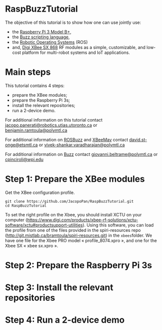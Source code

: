 # RaspBuzzTutorial

The objective of this tutorial is to show how one can use jointly use:
- the [Raspberry Pi 3 Model B+](https://www.raspberrypi.org/products/raspberry-pi-3-model-b-plus/),
- the [Buzz scripting language](https://the.swarming.buzz/wiki/),
- the [Robotic Operating Systems](https://www.ros.org/about-ros/) (ROS)
- and, [Digi XBee SX 868](https://www.digi.com/products/embedded-systems/digi-xbee/rf-modules/sub-1-ghz-modules/digi-xbee-sx-868) RF modules
as a simple, customizable, and low-cost platform for multi-robot systems and IoT applications.

# Main steps

This tutorial contains 4 steps:

- prepare the XBee modules;
- prepare the Raspberry Pi 3s;
- install the relevant repositories;
- run a 2-device demo.

For additional information on this tutorial contact <jacopo.panerati@robotics.utias.utoronto.ca> or <benjamin.ramtoula@polymtl.ca>

For additional information on [ROSBuzz](https://github.com/MISTLab/ROSBuzz) and [XBeeMav](https://github.com/MISTLab/XbeeMav) contact 
<david.st-onge@etsmtl.ca> or <vivek-shankar.varadharajan@polymtl.ca>

For additional information on [Buzz](https://github.com/MISTLab/Buzz/) contact 
<giovanni.beltrame@polymtl.ca> or <cpinciroli@wpi.edu>

# Step 1: Prepare the XBee modules

Get the XBee configuration profile.

```
git clone https://github.com/JacopoPan/RaspBuzzTutorial.git
cd RaspBuzzTutorial
```

To set the right profile on the Xbee, you should install XCTU on your computer (https://www.digi.com/products/xbee-rf-solutions/xctu-software/xctu#productsupport-utilities).
Using this software, you can load the profile from one of the files provided in the spiri-resources repo (http://git.mistlab.ca/bramtoula/spiri-resources.git) in the  `xbees`folder.
We have one file for the Xbee PRO model « profile_8074.xpro », and one for the Xbee SX « xbee sx.xpro ».

# Step 2: Prepare the Raspberry Pi  3s

# Step 3: Install the relevant repositories

# Step 4: Run a 2-device demo
